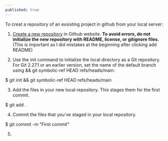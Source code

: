 ```yaml
---
published: true
---
```


To creat a repository of an exsisting project in github from your local server:

1. [Create a new repository](https://docs.github.com/en/repositories/creating-and-managing-repositories/creating-a-new-repository) in Github website. **To avoid errors, do not initialize the new repository with README, license, or gitignore files.** (This is important as I did mistakes at the beginning after clicking add README)

2. Use the init command to initialize the local directory as a Git repository. For Git 2.27.1 or an earlier version, set the name of the default branch using && git symbolic-ref HEAD refs/heads/main:

$ git init && git symbolic-ref HEAD refs/heads/main

3. Add the files in your new local repository. This stages them for the first commit.

$ git add .

4. Commit the files that you've staged in your local repository.

$ git commit -m "First commit"

5. 


